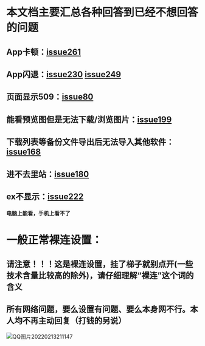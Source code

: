 # 本文档主要汇总各种回答到已经不想回答的问题

## App卡顿：[issue261](https://github.com/xiaojieonly/Ehviewer_CN_SXJ/issues/261)
## App闪退：[issue230](https://github.com/xiaojieonly/Ehviewer_CN_SXJ/issues/230) [issue249](https://github.com/xiaojieonly/Ehviewer_CN_SXJ/issues/249)
## 页面显示509：[issue80](https://github.com/xiaojieonly/Ehviewer_CN_SXJ/issues/80)
## 能看预览图但是无法下载/浏览图片：[issue199](https://github.com/xiaojieonly/Ehviewer_CN_SXJ/issues/199)
## 下载列表等备份文件导出后无法导入其他软件：[issue168](https://github.com/xiaojieonly/Ehviewer_CN_SXJ/issues/168)
## 进不去里站：[issue180](https://github.com/xiaojieonly/Ehviewer_CN_SXJ/issues/180)
## ex不显示：[issue222](https://github.com/xiaojieonly/Ehviewer_CN_SXJ/issues/222)
  #### 电脑上能看，手机上看不了
# 一般正常裸连设置：
## 请注意！！！这是裸连设置，挂了梯子就别点开(一些技术含量比较高的除外)，请仔细理解“裸连”这个词的含义
## 所有网络问题，要么设置有问题、要么本身网不行。本人均不再主动回复（打钱的另说）
![QQ图片20220213211147](https://user-images.githubusercontent.com/49278135/153754748-e0017990-dd4a-4901-91bc-264ba2c45f94.jpg)
